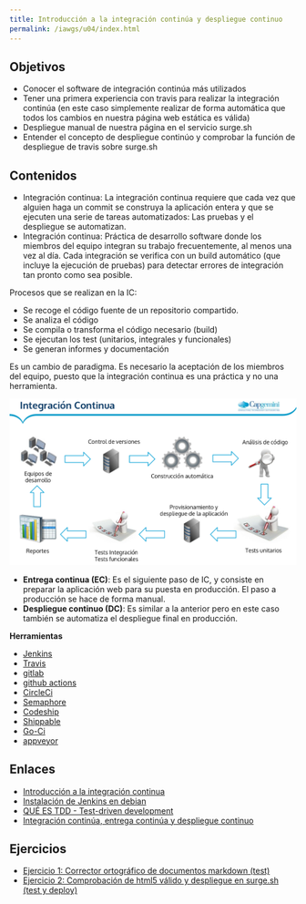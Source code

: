 ```yaml
---
title: Introducción a la integración continúa y despliegue continuo
permalink: /iawgs/u04/index.html
---
```


## Objetivos

* Conocer el software de integración continúa más utilizados
* Tener una primera experiencia con travis para realizar la integración continúa (en este caso simplemente realizar de forma automática que todos los cambios en nuestra página web estática es válida)
* Despliegue manual de nuestra página en el servicio surge.sh
* Entender el concepto de despliegue continúo y comprobar la función de despliegue de travis sobre surge.sh

## Contenidos

* Integración continua: La integración continua requiere que cada vez que alguien haga un commit se construya la aplicación entera y que se ejecuten una serie de tareas automatizados: Las pruebas y el despliegue se automatizan.
* Integración continua: Práctica de desarrollo software donde los miembros del equipo integran su trabajo frecuentemente, al menos una vez al día. Cada integración se verifica con un build automático (que incluye la ejecución de pruebas) para detectar errores de integración tan pronto como sea posible.

Procesos que se realizan en la IC:

* Se recoge el código fuente de un repositorio compartido.
* Se analiza el código
* Se compila o transforma el código necesario (build)
* Se ejecutan los test (unitarios, integrales y funcionales)
* Se generan informes y documentación

Es un cambio de paradigma. Es necesario la aceptación de los miembros del equipo, puesto que la integración continua es una práctica y no una herramienta.

![IC](img/ic.png)

* **Entrega continua (EC)**: Es el siguiente paso de IC, y consiste en preparar la aplicación web para su puesta en producción. El paso a producción se hace de forma manual.
* **Despliegue continuo (DC)**: Es similar a la anterior pero en este caso también se automatiza el despliegue final en producción.

**Herramientas**

* [Jenkins](https://jenkins.io/)
* [Travis](https://travis-ci.com/)
* [gitlab](https://about.gitlab.com/product/continuous-integration/)
* [github actions](https://github.com/features/actions)
* [CircleCi](https://circleci.com/)
* [Semaphore](https://semaphoreapp.com/)
* [Codeship](https://www.codeship.io/)
* [Shippable](http://www.shippable.com/)
* [Go-Ci](http://www.thoughtworks.com/products/go-continuous-delivery)
* [appveyor](http://www.appveyor.com/)


## Enlaces

* [Introducción a la integración continua](https://code2read.com/2015/11/04/ci-integracion-continua-introduccion/)
* [Instalación de Jenkins en debian](http://red-orbita.com/?p=6622)
* [QUÉ ES TDD - Test-driven development](https://www.youtube.com/watch?v=q6z3jFZl8oI)
* [Integración continúa, entrega continúa y despliegue continuo](https://www.youtube.com/watch?v=REMAgB7m1ig)


## Ejercicios

* [Ejercicio 1: Corrector ortográfico de documentos markdown (test)](ejercicio1.html)
* [Ejercicio 2: Comprobación de html5 válido y despliegue en surge.sh (test y deploy)](ejercicio2.html)

<!--
## Prácticas

* [Introducción a la integración continua](ic.html)

-->